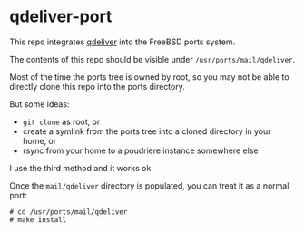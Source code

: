 # qdeliver-port

This repo integrates [qdeliver](https://github.com/wavemechanics/qdeliver) into the FreeBSD ports system.

The contents of this repo should be visible under `/usr/ports/mail/qdeliver`.

Most of the time the ports tree is owned by root, so you may not be able to directly clone this repo into the ports directory.

But some ideas:
* `git clone` as root, or
* create a symlink from the ports tree into a cloned directory in your home, or
* rsync from your home to a poudriere instance somewhere else

I use the third method and it works ok.

Once the `mail/qdeliver` directory is populated, you can treat it as a normal port:

```
# cd /usr/ports/mail/qdeliver
# make install
```
